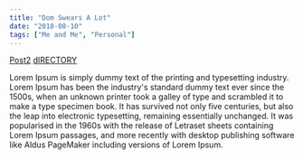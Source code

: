 ```yaml
---
title: "Dom Swears A Lot"
date: "2018-08-10"
tags: ["Me and Me", "Personal"]
---
```

[Post2](/post-2/)
[dIRECTORY](/directoryTest/)

Lorem Ipsum is simply dummy text of the printing and typesetting industry. Lorem Ipsum has been the industry's standard dummy text ever since the 1500s, when an unknown printer took a galley of type and scrambled it to make a type specimen book. It has survived not only five centuries, but also the leap into electronic typesetting, remaining essentially unchanged. It was popularised in the 1960s with the release of Letraset sheets containing Lorem Ipsum passages, and more recently with desktop publishing software like Aldus PageMaker including versions of Lorem Ipsum.